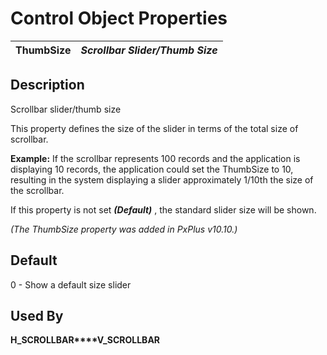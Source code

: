 # Control Object Properties

**ThumbSize** |  **_Scrollbar Slider/Thumb Size_**  
---|---  
  
## Description

Scrollbar slider/thumb size

This property defines the size of the slider in terms of the total size of scrollbar.

**Example:** If the scrollbar represents 100 records and the application is displaying 10 records, the application could set the ThumbSize to 10, resulting in the system displaying a slider approximately 1/10th the size of the scrollbar.

If this property is not set **_(Default)_** , the standard slider size will be shown.

_(The ThumbSize property was added in PxPlus v10.10.)_

## Default

0 - Show a default size slider

## Used By 

**H_SCROLLBAR****V_SCROLLBAR**

